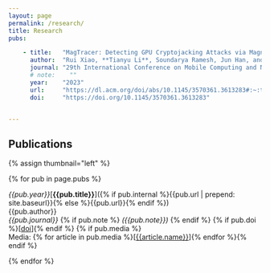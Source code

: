 ```yaml
---
layout: page
permalink: /research/
title: Research
pubs:

    - title:   "MagTracer: Detecting GPU Cryptojacking Attacks via Magnetic Leakage Signals"
      author:  "Rui Xiao, **Tianyu Li**, Soundarya Ramesh, Jun Han, and Jinsong Han"
      journal: "29th International Conference on Mobile Computing and Networking (MobiCom 2023)"
      # note:    ""
      year:    "2023"
      url:     "https://dl.acm.org/doi/abs/10.1145/3570361.3613283#:~:text=MagTracer%20utilizes%20a%20small%20magnetic,the%20victim%20about%20potential%20cryptojacking."
      doi:     "https://doi.org/10.1145/3570361.3613283"


---
```


## Publications

{% assign thumbnail="left" %}

{% for pub in page.pubs %}

*{{pub.year}}*[**{{pub.title}}**]({% if pub.internal %}{{pub.url | prepend: site.baseurl}}{% else %}{{pub.url}}{% endif %})<br />
{{pub.author}}<br />
*{{pub.journal}}*
{% if pub.note %} *({{pub.note}})* {% endif %} 
{% if pub.doi %}[[doi]({{pub.doi}})]{% endif %}
{% if pub.media %}<br />Media: {% for article in pub.media %}[[{{article.name}}]({{article.url}})]{% endfor %}{% endif %}

{% endfor %}
